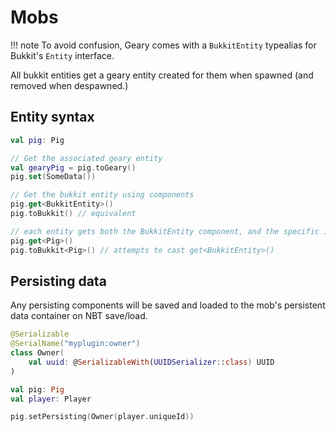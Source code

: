 # Mobs

!!! note
    To avoid confusion, Geary comes with a `BukkitEntity` typealias for Bukkit's `Entity` interface.

All bukkit entities get a geary entity created for them when spawned (and removed when despawned.)

## Entity syntax

```kotlin
val pig: Pig

// Get the associated geary entity
val gearyPig = pig.toGeary()
pig.set(SomeData())

// Get the bukkit entity using components
pig.get<BukkitEntity>()
pig.toBukkit() // equivalent

// each entity gets both the BukkitEntity component, and the specific instance
pig.get<Pig>()
pig.toBukkit<Pig>() // attempts to cast get<BukkitEntity>()
```

## Persisting data

Any persisting components will be saved and loaded to the mob's persistent data container on NBT save/load. 

```kotlin
@Serializable
@SerialName("myplugin:owner")
class Owner(
    val uuid: @SerializableWith(UUIDSerializer::class) UUID
)

val pig: Pig
val player: Player

pig.setPersisting(Owner(player.uniqueId))
```
